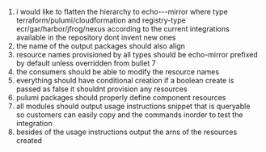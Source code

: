 1. i would like to flatten the hierarchy to echo-<tupe>-<registry-type>-mirror where type terraform/pulumi/cloudformation and registry-type ecr/gar/harbor/jfrog/nexus according to the current integrations available in the repository dont invent new ones
2. the name of the output packages should also align
3. resource names provisioned by all types should be echo-mirror prefixed by default unless overridden from bullet 7
4. the consumers should be able to modify the resource names
5. everything should have conditional creation if a boolean create is passed as false it shouldnt provision any resources
6. pulumi packages should properly define component resources 
7. all modules should output usage instructions snippet that is queryable so customers can easily copy and the commands inorder to test the integration
8. besides of the usage instructions output the arns of the resources created
